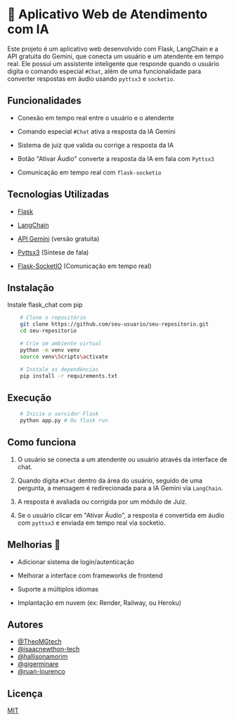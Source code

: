 
# 🧠 Aplicativo Web de Atendimento com IA

Este projeto é um aplicativo web desenvolvido com Flask, LangChain e a API gratuita do Gemini, que conecta um usuário e um atendente em tempo real. Ele possui um assistente inteligente que responde quando o usuário digita o comando especial `#Chat`, além de uma funcionalidade para converter respostas em áudio usando `pyttsx3` e `socketio`.
## Funcionalidades

- Conexão em tempo real entre o usuário e o atendente

- Comando especial `#Chat` ativa a resposta da IA Gemini

- Sistema de juiz que valida ou corrige a resposta da IA

- Botão "Ativar Áudio" converte a resposta da IA em fala com `Pyttsx3`

- Comunicação em tempo real com `flask-socketio`
## Tecnologias Utilizadas
- [Flask](https://flask.palletsprojects.com/)

- [LangChain](https://www.langchain.com/)

- [API Gemini](https://ai.google.dev/) (versão gratuita)

- [Pyttsx3](https://pyttsx3.readthedocs.io/en/latest/) (Síntese de fala)

- [Flask-SocketIO](https://flask-socketio.readthedocs.io/en/latest/) (Comunicação em tempo real)
## Instalação

Instale flask_chat com pip

```sh
    # Clone o repositório
    git clone https://github.com/seu-usuario/seu-repositorio.git
    cd seu-repositorio

    # Crie um ambiente virtual 
    python -m venv venv
    source venv\Scripts\activate

    # Instale as dependências
    pip install -r requirements.txt

```
    
## Execução

```bash
    # Inicie o servidor Flask
    python app.py # Ou flask run 
```
## Como funciona
1. O usuário se conecta a um atendente ou usuário através da interface de chat.

2. Quando digita `#Chat` dentro da área do usuário, seguido de uma pergunta, a mensagem é redirecionada para a IA Gemini via `LangChain`.

3. A resposta é avaliada ou corrigida por um módulo de Juiz.

4. Se o usuário clicar em "Ativar Áudio", a resposta é convertida em áudio com `pyttsx3` e enviada em tempo real via socketio.
## Melhorias 📌
- Adicionar sistema de login/autenticação

- Melhorar a interface com frameworks de frontend

- Suporte a múltiplos idiomas

- Implantação em nuvem (ex: Render, Railway, ou Heroku)
## Autores

- [@TheoMGtech](https://github.com/TheoMGtech)
- [@isaacnewthon-tech](https://github.com/isaacnewton-tech)
- [@hallisonamorim](https://github.com/hallisonamorim)
- [@gigerminare](https://github.com/gigerminare)
- [@ruan-lourenco](https://github.com/ruan-lourenco)





## Licença

[MIT](https://choosealicense.com/licenses/mit/)

